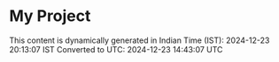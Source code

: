 # My Project

This content is dynamically generated in Indian Time (IST): 2024-12-23 20:13:07 IST
Converted to UTC: 2024-12-23 14:43:07 UTC
